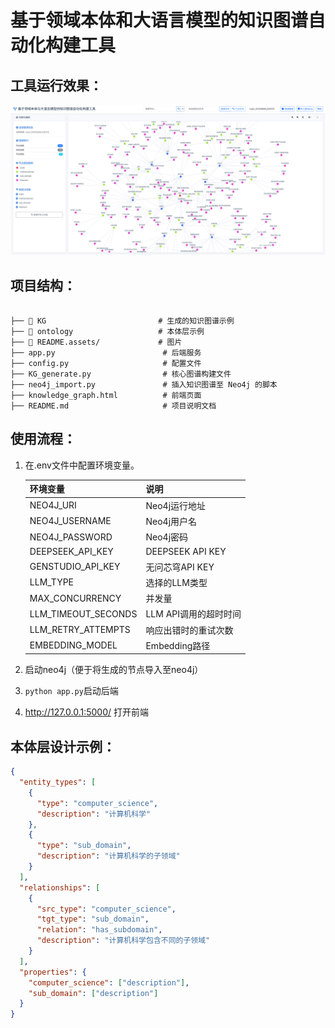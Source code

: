 # 基于领域本体和大语言模型的知识图谱自动化构建工具

## 工具运行效果：

![运行图](README.assets/运行图.png)

## 项目结构：

<pre><code>
├── 📁 KG                         # 生成的知识图谱示例
├── 📁 ontology                   # 本体层示例
├── 📁 README.assets/             # 图片
├── app.py                        # 后端服务
├── config.py                     # 配置文件
├── KG_generate.py                # 核心图谱构建文件
├── neo4j_import.py               # 插入知识图谱至 Neo4j 的脚本
├── knowledge_graph.html          # 前端页面
├── README.md                     # 项目说明文档
</code></pre>

## 使用流程：

1. 在.env文件中配置环境变量。

   | 环境变量            | 说明                  |
   | ------------------- | --------------------- |
   | NEO4J_URI           | Neo4j运行地址         |
   | NEO4J_USERNAME      | Neo4j用户名           |
   | NEO4J_PASSWORD      | Neo4j密码             |
   | DEEPSEEK_API_KEY    | DEEPSEEK API KEY      |
   | GENSTUDIO_API_KEY   | 无问芯穹API KEY       |
   | LLM_TYPE            | 选择的LLM类型         |
   | MAX_CONCURRENCY     | 并发量                |
   | LLM_TIMEOUT_SECONDS | LLM API调用的超时时间 |
   | LLM_RETRY_ATTEMPTS  | 响应出错时的重试次数  |
   | EMBEDDING_MODEL     | Embedding路径         |

2. 启动neo4j（便于将生成的节点导入至neo4j）

3. ```python app.py```启动后端

4. http://127.0.0.1:5000/ 打开前端

## 本体层设计示例：
```json
{
  "entity_types": [
    {
      "type": "computer_science",
      "description": "计算机科学"
    },
    {
      "type": "sub_domain",
      "description": "计算机科学的子领域"
    }
  ],
  "relationships": [
    {
      "src_type": "computer_science",
      "tgt_type": "sub_domain",
      "relation": "has_subdomain",
      "description": "计算机科学包含不同的子领域"
    }
  ],
  "properties": {
    "computer_science": ["description"],
    "sub_domain": ["description"]
  }
}


```

